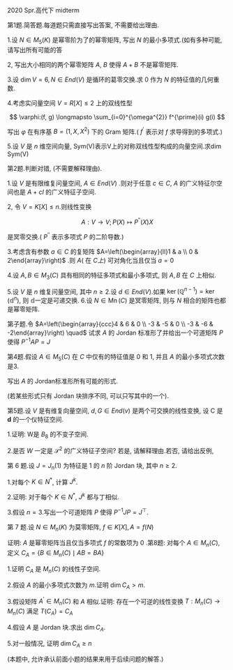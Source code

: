 2020 Spr.高代下 midterm

第1题.简答题.每道题只需直接写出答案, 不需要给出理由.

1.设 $N \in M_{5}(K)$ 是幂零阶为了的幂零矩阵, 写出 $N$ 的最小多项式.(如有多种可能, 请写出所有可能的答

2, 写出大小相同的两个幂零矩阵 $A$, $B$ 使得 $A+B$ 不是幂零矩阵.

3.设 $\operatorname{dim} V=6, N \in E n d(V)$ 是循环的葛零交换.求 0 作为 $N$ 的特征值的几何重数.

4.考虑实问量空间 $V=R[X] \leqslant 2$ 上的双线性型

$$
\varphi:(f, g) \longmapsto \sum_{i=0}^{\omega^{2}} f^{\prime}(i) g(i)
$$

写出 $\varphi$ 在有序基 $B=\left(1, X, X^{2}\right)$ 下的 Gram 矩阵.( $f^{\prime}$ 表示对 $f$ 求导得到的多项式.)

5.设 $V$ 是 $n$ 维空间向量, Sym(V)表示V上的对称双线性型构成的向量空间.求dim Sym(V)

第2题.判断对错, (不需要解释理由).

1.设 $V$ 是有限维复问量空间, $A \in E n d(V)$ .则对于任意 $c \in C, ~ A$ 的广义特征尔空间也是 $A+c I$ 的广义特征子空间.

2, 令 $V=K[X] \leqslant n$.则线性变换

$$
A: V \rightarrow V ; P(X) \longmapsto P^{\prime \prime}(X) X
$$

是冥零交换.( $P^{\prime \prime}$ 表示多项式 $P$ 的二阶导数.)

3.考虑含有参数 $a \in C$ 的复矩阵 $A=\left(\begin{array}{ll}1 & a \\ 0 & 2\end{array}\right)$ .则 $A($ 在 $C 上)$ 可对角化当且仅当 $a=0$

4.设 $A, B \in M_{3}(C)$ 具有相同的特征多项式和最小多项式, 则 $A, B$ 在 $C$ 上相似.

5.设 $V$ 是 $n$ 维复问量空间, 其中 $n \geqslant 2$.设 $d \in E n d(V)$.如果 $\operatorname{ker}\left(\mathbb{Q}^{n-1}\right)=\operatorname{ker}\left(\mathbb{d}^{n}\right)$, 则 $\mathbb{d}$一定是可递交换. 6.设 $N \in \operatorname{Mn}(C)$ 是冥零矩阵, 则与 $N$ 相合的矩阵也都是幂零矩阵.

第子题.令 $A=\left(\begin{array}{ccc}4 & 6 & 0 \\ -3 & -5 & 0 \\ -3 & -6 & -2\end{array}\right) \quad$ 试求 $A$ 的 Jordan 标准形了并给出一个可道矩阵 $P$ 使得 $P^{-1} A P=J$

第4题.假设 $A \in M_{5}(C)$ 在 $C$ 中仅有的特征值是 0 和 1, 并且 $A$ 的最小多项式次数是3.

写出 $A$ 的 Jordan标准形所有可能的形式.

(若某些形式只有 Jordan 块排序不同, 可以只写其中的一个).

第5题.设 $V$ 是有维复向量空间, $d, G \in E n d(v)$ 是两个可交换的线性变换, 设 C 是 $\boldsymbol{d}$ 的一个仪特征空间.

1.证明: W是 $B_{8}$ 的不变子空间.

2.是否 $W$ 一定是 $\mathscr{S}^{2}$ 的广义特征子空间? 若是, 请解释理由.若否, 请给出反例,

第 6 题.设 $J=J_{n}(1)$ 为特征是 1 的 $n$ 阶 Jordan 块, 其中 $n \geqslant 2$.

1.对每个 $K \in N^{*}$, 计算 $J^{k}$.

2.证明: 对于每个 $K \in N^{*}$, $J^{k}$ 都与丁相似.

3.假设 $n=3$.写出一个可道矩阵 $P$ 使得 $P^{-1} J P=J^{\top}$.

第 7 题.设 $N \in M_{n}(K)$ 为莫零矩阵, $f \in K[X], A=f(N)$

证明: $A$ 是幂零矩阵当且仅当多项式 $f$ 的常数项为 0 .第8题: 对每个 $A \in M_{n}(C)$, 定义 $C_{A}=\left\{B \in M_{n}(C) \mid A B=B A\right\}$

1.证明 $C_{A}$ 是 $M_{n}(C)$ 的线性子空间.

2.假设 $A$ 的最小多项式次数为 $m$.证明 $\operatorname{dim} C_{A}>m$.

3.假设矩阵 $A^{\prime} \in M_{n}(C)$ 和 $A$ 相似.证明: 存在一个可逆的线性变换 $T: M_{n}(C) \rightarrow M_{n}(C)$ 满足 $T\left(C_{A}\right)=C_{A}$

4.假设 $A$ 是 Jordan 块.求出 $\operatorname{dim} C_{A}$.

5.对一般情况, 证明 $\operatorname{dim} C_{A} \geqslant n$

(本题中, 允许承认前面小题的结果来用于后续问题的解答.)
